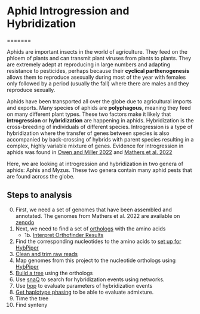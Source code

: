 # Aphid Introgression and Hybridization

=======

Aphids are important insects in the world of agriculture. They feed on the phloem of plants and can transmit plant viruses from plants to plants. They are extremely adept at reproducing in large numbers and adapting resistance to pesticides, perhaps because their **cyclical parthenogenesis** allows them to reproduce asexually during most of the year with females only followed by a period (usually the fall) where there are males and they reproduce sexually.

Aphids have been transported all over the globe due to agricultural imports and exports. Many species of aphids are **polyphagous**, meaning they feed on many different plant types. These two factors make it likely that **introgression** or **hybridization** are happening in aphids. Hybridization is the cross-breeding of individuals of different species. Introgression is a type of hybridization where the transfer of genes between species is also accompanied by back-crossing of hybrids with parent species resulting in a complex, highly variable mixture of genes. Evidence for introgression in aphids was found in [Owen and Miller 2022](https://resjournals.onlinelibrary.wiley.com/doi/10.1111/syen.12542?af=R) and [Mathers et al. 2022](https://www.biorxiv.org/content/10.1101/2022.09.27.509720v1)


Here, we are looking at introgression and hybridization in two genera of aphids: Aphis and Myzus. These two genera contain many aphid pests that are found across the globe.

## Steps to analysis

0) First, we need a set of genomes that have been assembled and annotated. The genomes from Mathers et al. 2022 are available on [zenodo](https://zenodo.org/record/5908005#.YzxkkuzMIeZ)
1) Next, we need to find a set of [orthologs](orthologs.md) with the amino acids
    * 1b. [Interpret Orthofinder Results](interpret_orthofinder.md)
2) Find the corresponding nucleotides to the amino acids to [set up for HybPiper](hybpiper_setup.md)
3) [Clean and trim raw reads](cleantrim.md)
3) Map genomes from this project to the nucleotide orthologs using [HybPiper](hybpiper.md)
4) [Build a tree](treebuilding.md) using the orthologs
5) Use [snaQ](snaq.md) to search for hybridization events using networks.
6) Use [bpp](bpp.md) to evaluate parameters of hybridization events
7) [Get haplotype phasing](haplotype.md) to be able to evaluate admixture.
5) Time the tree
6) Find synteny

